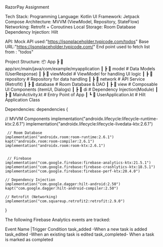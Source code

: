 RazorPay Assignment

Tech Stack:
Programming Language: Kotlin
UI Framework: Jetpack Compose
Architecture: MVVM (ViewModel, Repository, StateFlow)
Networking: Retrofit + Coroutines
Local Storage: Room Database
Dependency Injection:  Hilt

API:
Mock API used:"https://jsonplaceholder.typicode.com/todos"
Base URL:"https://jsonplaceholder.typicode.com/"
End point used to fetch list from : "todos"

Project Structure:
📦 App
 ┣ 📂 app/src/main/java/com/example/myapplication
 ┃ ┣ 📂 model          # Data Models (UserResponse)
 ┃ ┣ 📂 viewModel      # ViewModel for handling UI logic
 ┃ ┣ 📂 repository     # Repository for data handling
 ┃ ┣ 📂 network        # API Service (Retrofit)
 ┃ ┣ 📂 database       # Room Database & DAO
 ┃ ┣ 📂 view           # Composable UI Components (itemUI, Dialogs)
 ┃ ┣ 📂 di             # Dependency Injection(Module)
 ┃ ┣ 📜 MainActivity.kt  # Entry Point of App
 ┃ ┗ 📜 UserApplication.kt  # Hilt Application Class

Dependencies:
dependencies {

  // MVVM Components
    implementation("androidx.lifecycle:lifecycle-runtime-ktx:2.6.1")
    implementation("androidx.lifecycle:lifecycle-livedata-ktx:2.6.1")

     // Room Database
    implementation("androidx.room:room-runtime:2.6.1")
    kapt("androidx.room:room-compiler:2.6.1")
    implementation("androidx.room:room-ktx:2.6.1")


     // Firebase
    implementation("com.google.firebase:firebase-analytics-ktx:21.5.1")
    implementation("com.google.firebase:firebase-crashlytics-ktx:18.5.1")
    implementation("com.google.firebase:firebase-perf-ktx:20.4.0")

    // Dependency Injection
    implementation("com.google.dagger:hilt-android:2.50")
    kapt("com.google.dagger:hilt-android-compiler:2.50")

    // Retrofit (Networking)
    implementation("com.squareup.retrofit2:retrofit:2.9.0")
}


The following Firebase Analytics events are tracked:

Event Name    |Trigger Condition
task_added    -When a new task is added
task_edited   -When an existing task is edited
task_completed-	When a task is marked as completed





